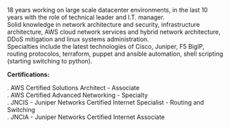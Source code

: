 18 years working on large scale datacenter environments, in the last 10 years with the role of technical leader and I.T. manager.<br>
Solid knowledge in network architecture and security, infrastructure architecture, AWS cloud network services and hybrid network architecture, DDoS mitigation and linux systems administration.<br>
Specialties include the latest technologies of Cisco, Juniper, F5 BigIP, routing protocolos, terraform, puppet and ansible automation, shell scripting (starting switching to python).<br>

**Certifications:**<br>

. AWS Certified Solutions Architect - Associate <br>
. AWS Certified Advanced Networking - Specialty<br>
. JNCIS - Juniper Networks Certified Internet Specialist - Routing and Switching<br>
. JNCIA - Juniper Networks Certified Internet Associate<br>

